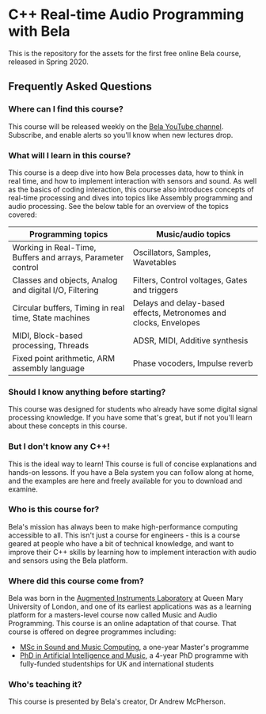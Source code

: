 # C++ Real-time Audio Programming with Bela

This is the repository for the assets for the first free online Bela course, released in Spring 2020.

## Frequently Asked Questions

### Where can I find this course?
This course will be released weekly on the [Bela YouTube channel](https://www.youtube.com/channel/UCgWd1Q2dcWdqCGNl5BijFsA/). Subscribe, and enable alerts so you'll know when new lectures drop.

### What will I learn in this course?
This course is a deep dive into how Bela processes data, how to think in real time, and how to implement interaction with sensors and sound. As well as the basics of coding interaction, this course also introduces concepts of real-time processing and dives into topics like Assembly programming and audio processing. See the below table for an overview of the topics covered:

| Programming topics                                          | Music/audio topics                                               |
|-------------------------------------------------------------|------------------------------------------------------------------|
| Working in Real-Time, Buffers and arrays, Parameter control | Oscillators, Samples, Wavetables                                 |
| Classes and objects, Analog and digital I/O, Filtering      | Filters, Control voltages, Gates and triggers                    |
| Circular buffers, Timing in real time, State machines       | Delays and delay-based effects, Metronomes and clocks, Envelopes |
| MIDI, Block-based processing, Threads                       | ADSR, MIDI, Additive synthesis                                   |
| Fixed point arithmetic, ARM assembly language               | Phase vocoders, Impulse reverb                                   |

### Should I know anything before starting?
This course was designed for students who already have some digital signal processing knowledge. If you have some that's great, but if not you'll learn about these concepts in this course.

### But I don't know any C++!
This is the ideal way to learn! This course is full of concise explanations and hands-on lessons. If you have a Bela system you can follow along at home, and the examples are here and freely available for you to download and examine.

### Who is this course for?
Bela's mission has always been to make high-performance computing accessible to all. This isn't just a course for engineers - this is a course geared at people who have a bit of technical knowledge, and want to improve their C++ skills by learning how to implement interaction with audio and sensors using the Bela platform.

### Where did this course come from?
Bela was born in the [Augmented Instruments Laboratory](http://instrumentslab.org) at Queen Mary University of London, and one of its earliest applications was as a learning platform for a masters-level course now called Music and Audio Programming. This course is an online adaptation of that course. That course is offered on degree programmes including:

* [MSc in Sound and Music Computing](https://www.qmul.ac.uk/postgraduate/taught/coursefinder/courses/129308.html), a one-year Master's programme
* [PhD in Artificial Intelligence and Music](http://www.aim.qmul.ac.uk), a 4-year PhD programme with fully-funded studentships for UK and international students

### Who's teaching it?
This course is presented by Bela's creator, Dr Andrew McPherson. 
